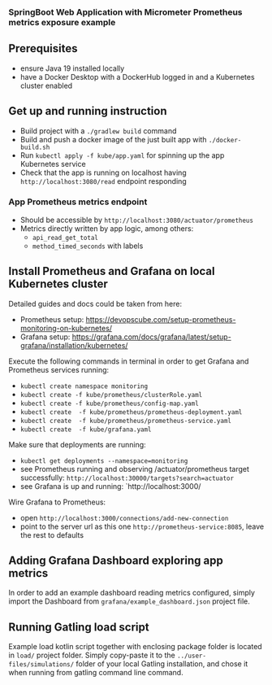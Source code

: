 ### SpringBoot Web Application with Micrometer Prometheus metrics exposure example

## Prerequisites

 - ensure Java 19 installed locally
 - have a Docker Desktop with a DockerHub logged in and a Kubernetes cluster enabled

## Get up and running instruction

 - Build project with a `./gradlew build` command
 - Build and push a docker image of the just built app with `./docker-build.sh`
 - Run `kubectl apply -f kube/app.yaml` for spinning up the app Kubernetes service
 - Check that the app is running on localhost having `http://localhost:3080/read` endpoint responding

### App Prometheus metrics endpoint
 - Should be accessible by `http://localhost:3080/actuator/prometheus`
 - Metrics directly written by app logic, among others:
   - `api_read_get_total`
   - `method_timed_seconds` with labels

## Install Prometheus and Grafana on local Kubernetes cluster

  Detailed guides and docs could be taken from here:
   - Prometheus setup: https://devopscube.com/setup-prometheus-monitoring-on-kubernetes/
   - Grafana setup: https://grafana.com/docs/grafana/latest/setup-grafana/installation/kubernetes/

  Execute the following commands in terminal in order to get Grafana and Prometheus services
  running:
   - `kubectl create namespace monitoring`
   - `kubectl create -f kube/prometheus/clusterRole.yaml`
   - `kubectl create -f kube/prometheus/config-map.yaml`
   - `kubectl create  -f kube/prometheus/prometheus-deployment.yaml`
   - `kubectl create  -f kube/prometheus/prometheus-service.yaml`
   - `kubectl create  -f kube/grafana.yaml`

  Make sure that deployments are running:
   - `kubectl get deployments --namespace=monitoring`
   - see Prometheus running and observing /actuator/prometheus target successfully: `http://localhost:30000/targets?search=actuator`
   - see Grafana is up and running: `http://localhost:3000/

  Wire Grafana to Prometheus:
   - open `http://localhost:3000/connections/add-new-connection`
   - point to the server url as this one `http://prometheus-service:8085`, leave the rest to defaults

## Adding Grafana Dashboard exploring app metrics
  In order to add an example dashboard reading metrics configured, simply import the Dashboard from
  `grafana/example_dashboard.json` project file.

## Running Gatling load script
  Example load kotlin script together with enclosing package folder is located in `load/` project folder.
  Simply copy-paste it to the `../user-files/simulations/` folder of your local Gatling installation,
  and chose it when running from gatling command line command.
     